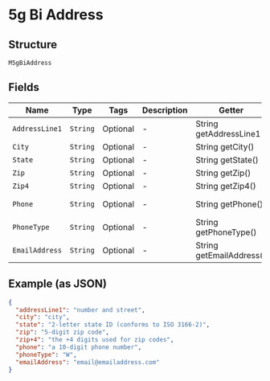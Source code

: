 
# 5g Bi Address

## Structure

`M5gBiAddress`

## Fields

| Name | Type | Tags | Description | Getter | Setter |
|  --- | --- | --- | --- | --- | --- |
| `AddressLine1` | `String` | Optional | - | String getAddressLine1() | setAddressLine1(String addressLine1) |
| `City` | `String` | Optional | - | String getCity() | setCity(String city) |
| `State` | `String` | Optional | - | String getState() | setState(String state) |
| `Zip` | `String` | Optional | - | String getZip() | setZip(String zip) |
| `Zip4` | `String` | Optional | - | String getZip4() | setZip4(String zip4) |
| `Phone` | `String` | Optional | - | String getPhone() | setPhone(String phone) |
| `PhoneType` | `String` | Optional | - | String getPhoneType() | setPhoneType(String phoneType) |
| `EmailAddress` | `String` | Optional | - | String getEmailAddress() | setEmailAddress(String emailAddress) |

## Example (as JSON)

```json
{
  "addressLine1": "number and street",
  "city": "city",
  "state": "2-letter state ID (conforms to ISO 3166-2)",
  "zip": "5-digit zip code",
  "zip+4": "the +4 digits used for zip codes",
  "phone": "a 10-digit phone number",
  "phoneType": "W",
  "emailAddress": "email@emailaddress.com"
}
```

